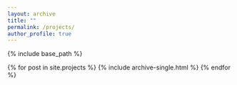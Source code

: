 ```yaml
---
layout: archive
title: ""
permalink: /projects/
author_profile: true
---
```



{% include base_path %}

{% for post in site.projects %}
  {% include archive-single.html %}
{% endfor %}

